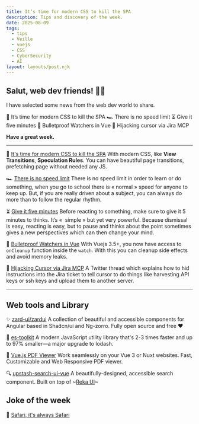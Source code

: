 ```yaml
---
title: It’s time for modern CSS to kill the SPA
description: Tips and discovery of the week.
date: 2025-08-09
tags:
  - tips
  - Veille
  - vuejs
  - CSS
  - CyberSecurity
  - AI
layout: layouts/post.njk
---
```


## Salut, web dev friends! 🧑‍💻

I have selected some news  from the web dev world to share.

👀 It’s time for modern CSS to kill the SPA
🏎️ There is no speed limit
⏳ Give it five minutes
📗 Bulletproof Watchers in Vue
🤯 Hijacking cursor via Jira MCP

**Have a great week.**

___

👀 [It's time for modern CSS to kill the SPA](https://www.jonoalderson.com/conjecture/its-time-for-modern-css-to-kill-the-spa/)
With modern CSS, like **View Transitions**, **Speculation Rules**. You can have beautiful page transitions, prefetching page  without needed any JS.

🏎️ [There is no speed limit](https://sive.rs/kimo)
There is no speed limit in order to learn or do something, when you go to school there is « normal » speed for anyone to keep up. But, if you are really driven about a subject, you can always do more than to follow the regular rhythm.

⏳ [Give it five minutes](https://signalvnoise.com/posts/3124-give-it-five-minutes)
Before reacting to something, make sure to give it 5 minutes to thinks. It’s «  simple » but yet very powerful. Because dismissal is easy, reacting is easy, but to pause and thinks about the point sometimes gives a new perspectives which can then change your mind.

📗 [Bulletproof Watchers in Vue](https://michaelnthiessen.com/bulletproof-watchers-in-vue)
With Vuejs 3.5+, you now have access to `onCleanup` function inside the `watch`. With this you can cleanup side effects and avoid memory leaks.

🤯 [Hijacking Cursor via Jira MCP](https://x.com/mbrg0/status/1953932780855013682)
A Twitter thread which explains how to hid instructions into the Jira ticket to tell cursor to do things like harvesting API keys or ssh keys and upload them to another server.

___

## Web tools and Library

✨ [zard-ui/zardui](https://github.com/zard-ui/zardui)
A collection of beautiful and accessible components for Angular based in Shadcn/ui and Ng-zorro. Fully open source and free ❤️

👀 [es-toolkit](https://es-toolkit.dev/)
A modern JavaScript utility library that's 2-3 times faster and up to 97% smaller—a major upgrade to lodash.

📑 [Vue.js PDF Viewer](https://www.vue-pdf-viewer.dev/)
Work seamlessly on your Vue 3 or Nuxt websites. Fast, Customizable and Web Responsive PDF viewer.

🔍 [upstash-search-ui-vue](https://www.npmjs.com/package/upstash-search-ui-vue)
A beautifully-designed, accessible search component. Built on top of ~[Reka UI](https://reka-ui.com/)~

## Joke of the week

🫠 [Safari, it's always Safari](https://x.com/birch_js/status/1954164933958255027)